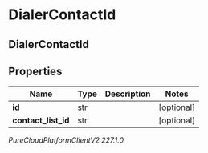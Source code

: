 # DialerContactId

## DialerContactId

## Properties

|Name | Type | Description | Notes|
|------------ | ------------- | ------------- | -------------|
| **id** | str |  | [optional] |
| **contact_list_id** | str |  | [optional] |



_PureCloudPlatformClientV2 227.1.0_

